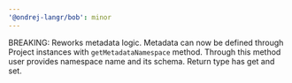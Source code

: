 ```yaml
---
'@ondrej-langr/bob': minor
---
```


BREAKING: Reworks metadata logic. Metadata can now be defined through Project instances with `getMetadataNamespace` method. Through this method user provides namespace name and its schema. Return type has get and set.
